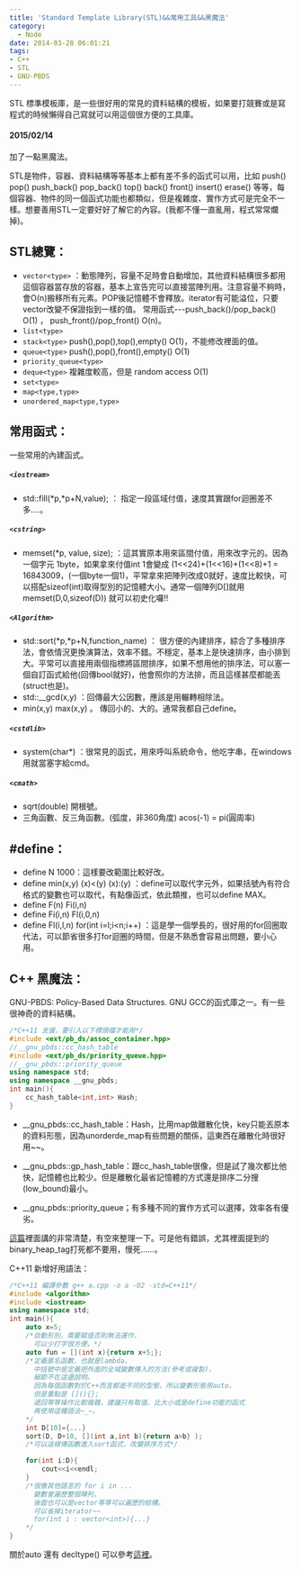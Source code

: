 ```yaml
---
title: 'Standard Template Library(STL)&&常用工具&&黑魔法'
category:
  - Node
date: 2014-03-28 06:01:21
tags:
- C++
- STL
- GNU-PBDS
---
```


STL 標準模板庫，是一些很好用的常見的資料結構的模板，如果要打競賽或是寫程式的時候懶得自己寫就可以用這個很方便的工具庫。

#### 2015/02/14
加了一點黑魔法。

<!--more-->

STL是物件，容器、資料結構等等基本上都有差不多的函式可以用，比如 push()  pop()  push_back()   pop_back()  top()  back()  front()  insert() erase() 等等，每個容器、物件的同一個函式功能也都類似，但是複雜度、實作方式可是完全不一樣。想要善用STL一定要好好了解它的內容。(我都不懂一直亂用，程式常常爛掉)。


## STL總覽：

* `vector<type>` ：動態陣列，容量不足時會自動增加，其他資料結構很多都用這個容器當存放的容器，基本上宣告完可以直接當陣列用。注意容量不夠時，會O(n)搬移所有元素。POP後記憶體不會釋放。iterator有可能溢位，只要vector改變不保證指到一樣的值。 常用函式---push_back()/pop_back()  O(1) ， push_front()/pop_front() O(n)。
* `list<type>`
* `stack<type>`   push(),pop(),top(),empty() O(1)，不能修改裡面的值。
* `queue<type>`   push(),pop(),front(),empty() O(1)
* `priority_queue<type>`
* `deque<type>`  複雜度較高，但是 random access O(1)
* `set<type>`
* `map<type,type>`
* `unordered_map<type,type>`


## 常用函式：

一些常用的內建函式。

##### `<iostream>`
* std::fill(*p,*p+N,value);  ： 指定一段區域付值，速度其實跟for迴圈差不多....。

##### `<cstring>`
* memset(*p, value, size);  ：這其實原本用來區間付值，用來改字元的。因為一個字元 1byte，如果拿來付值int 1會變成 (1<<24)+(1<<16)+(1<<8)+1 = 16843009，(一個byte一個1)，平常拿來把陣列改成0就好，速度比較快，可以搭配sizeof(int)取得型別的記憶體大小。通常一個陣列D[]就用  memset(D,0,sizeof(D))  就可以初史化囉!!

##### `<Algorithm>`
* std::sort(*p,*p+N,function_name) ： 很方便的內建排序，綜合了多種排序法，會依情況更換演算法，效率不錯。不穩定，基本上是快速排序，由小排到大。平常可以直接用兩個指標將區間排序，如果不想用他的排序法，可以塞一個自訂函式給他(回傳bool就好)，他會照你的方法排，而且這樣甚麼都能丟(struct也是)。
* std::__gcd(x,y)   ：回傳最大公因數，應該是用輾轉相除法。
* min(x,y) max(x,y) 。 傳回小的、大的。通常我都自己define。

##### `<cstdlib>`
* system(char*)  ：很常見的函式，用來呼叫系統命令，他吃字串，在windows用就當塞字給cmd。  

##### `<cmath>`
* sqrt(double)    開根號。
* 三角函數、反三角函數。(弧度，非360角度) acos(-1) = pi(圓周率)


## #define：

* define N 1000：這樣要改範圍比較好改。
* define min(x,y) (x)<(y) (x):(y)   ：define可以取代字元外，如果括號內有符合格式的變數也可以取代，有點像函式，依此類推，也可以define MAX。
* define F(n) Fi(i,n)
* define Fi(i,n) Fl(i,0,n)
* define Fl(i,l,n)  for(int i=l;i<n;i++)   ：這是學一個學長的，很好用的for回圈取代法，可以節省很多打for迴圈的時間，但是不熟悉會容易出問題，要小心用。


## C++ 黑魔法：
GNU-PBDS: Policy-Based Data Structures. GNU GCC的函式庫之一。有一些很神奇的資料結構。


``` c++
/*C++11 支援，要引入以下標頭檔才能用*/
#include <ext/pb_ds/assoc_container.hpp>
//__gnu_pbds::cc_hash_table
#include <ext/pb_ds/priority_queue.hpp>
//__gnu_pbds::priority_queue
using namespace std;
using namespace __gnu_pbds;
int main(){
    cc_hash_table<int,int> Hash;
}
```

* __gnu_pbds::cc_hash_table：Hash，比用map做離散化快，key只能丟原本的資料形態，因為unorderde_map有些問題的關係，這東西在離散化時很好用~~。

* __gnu_pbds::gp_hash_table：跟cc_hash_table很像，但是試了幾次都比他快，記憶體也比較少。但是離散化最省記憶體的方式還是排序二分搜(low_bound)最小。

* __gnu_pbds::priority_queue；有多種不同的實作方式可以選擇，效率各有優劣。

[這篇](http://gaotianyu1350.gitcafe.io/2015/02/17/pbds/)裡面講的非常清楚，有空來整理一下。可是他有錯誤，尤其裡面提到的binary_heap_tag打死都不要用，慢死......。

C++11 新增好用語法：

``` c++
/*C++11 編譯參數 g++ a.cpp -o a -O2 -std=C++11*/
#include <algorithm>
#include <iostream>
using namespace std;
int main(){
    auto x=5;
    /*自動形別，需要賦值否則無法運作，
      可以少打字很方便。*/
    auto fun = [](int x){return x+5;};
    /*定義匿名函數，也就是lambda，
      中括號中是定義把外面的全域變數傳入的方法(參考或複製)，
      細節不在這邊說明。
      因為每個函數對於C++而言都是不同的型態，所以變數形態用auto，
      但是重點是 [](){};
      遞回等等操作比較複雜，建議只有取值、比大小或是define功能的函式
      再使用這種語法~_~。
    */
    int D[10]={...}
    sort(D, D+10, [](int a,int b){return a>b} );
    /*可以這樣傳函數進入sort函式，改變排序方式*/

    for(int i:D){
        cout<<i<<endl;
    }
    /*很像其他語言的 for i in ...
      變數會遍歷整個陣列，
      後面也可以是vector等等可以遍歷的結構。
      可以省掉iterator~~
      for(int i : vector<int>){...}
    */
}
```

關於auto 還有 decltype() 可以參考[這裡](https://kheresy.wordpress.com/2010/05/19/c0x-auto-%E5%92%8C-decltype/)。
